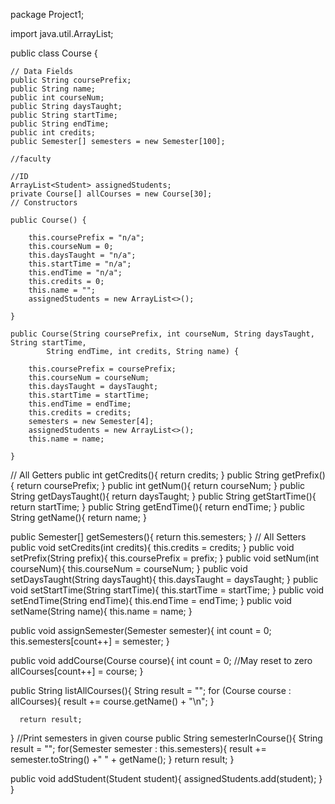 
package Project1;

import java.util.ArrayList;


public class Course {
    
    // Data Fields
    public String coursePrefix;
    public String name;
    public int courseNum;
    public String daysTaught;
    public String startTime;
    public String endTime;
    public int credits;
    public Semester[] semesters = new Semester[100];
    
    //faculty
    
    //ID
    ArrayList<Student> assignedStudents;
    private Course[] allCourses = new Course[30];
    // Constructors 
    
    public Course() {
        
        this.coursePrefix = "n/a";
        this.courseNum = 0;
        this.daysTaught = "n/a";
        this.startTime = "n/a";
        this.endTime = "n/a";
        this.credits = 0;
        this.name = "";
        assignedStudents = new ArrayList<>();

    }
    
    public Course(String coursePrefix, int courseNum, String daysTaught, String startTime,
            String endTime, int credits, String name) {
        
        this.coursePrefix = coursePrefix;
        this.courseNum = courseNum;
        this.daysTaught = daysTaught;
        this.startTime = startTime;
        this.endTime = endTime;
        this.credits = credits;
        semesters = new Semester[4];
        assignedStudents = new ArrayList<>();
        this.name = name;
        
    }

  
 // All Getters
  public int getCredits(){
      return credits;
  }
  public String getPrefix(){
      return coursePrefix;
  }
  public int getNum(){
      return courseNum;
  }
  public String getDaysTaught(){
      return daysTaught;
  }
  public String getStartTime(){
      return startTime;
  }
  public String getEndTime(){
      return endTime;
  }
  public String getName(){
      return name;
  }
  
  public Semester[] getSemesters(){
      return this.semesters;
  }
  // All Setters
  public void setCredits(int credits){
      this.credits = credits;
  }
  public void setPrefix(String prefix){
      this.coursePrefix = prefix;
  }
  public void setNum(int courseNum){
      this.courseNum = courseNum;
  }
  public void setDaysTaught(String daysTaught){
      this.daysTaught = daysTaught;
  }
  public void setStartTime(String startTime){
      this.startTime = startTime;
  }
  public void setEndTime(String endTime){
      this.endTime = endTime;
  }
  public void setName(String name){
      this.name = name;
  }

  public void assignSemester(Semester semester){
      int count = 0;
      this.semesters[count++] = semester;
  }
  
  public void addCourse(Course course){
      int count = 0; //May reset to zero
      allCourses[count++] = course;
  }
  
  public String listAllCourses(){
      String result = "";
      for (Course course : allCourses){
          result += course.getName() + "\n";
      }
      
      return result;
  }
  //Print semesters in given course
  public String semesterInCourse(){
      String result = "";
      for(Semester semester : this.semesters){
       result += semester.toString() +" " + getName();
      }
      return result;
  }
  
  public void addStudent(Student student){
      assignedStudents.add(student);
  }
}
